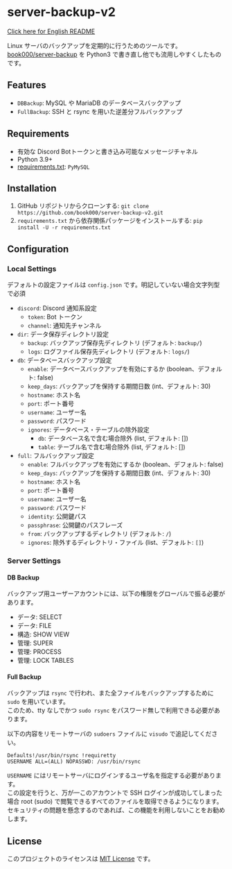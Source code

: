 # server-backup-v2

[Click here for English README](README.md)

Linux サーバのバックアップを定期的に行うためのツールです。[book000/server-backup](https://github.com/book000/server-backup) を Python3 で書き直し他でも流用しやすくしたものです。

## Features

- `DBBackup`: MySQL や MariaDB のデータベースバックアップ
- `FullBackup`: SSH と rsync を用いた逆差分フルバックアップ

## Requirements

- 有効な Discord Botトークンと書き込み可能なメッセージチャネル
- Python 3.9+
- [requirements.txt](requirements.txt): `PyMySQL`

## Installation

1. GitHub リポジトリからクローンする: `git clone https://github.com/book000/server-backup-v2.git`
2. `requirements.txt` から依存関係パッケージをインストールする: `pip install -U -r requirements.txt`

## Configuration

### Local Settings

デフォルトの設定ファイルは `config.json` です。明記していない場合文字列型で必須

- `discord`: Discord 通知系設定
  - `token`: Bot トークン
  - `channel`: 通知先チャンネル
- `dir`: データ保存ディレクトリ設定
  - `backup`: バックアップ保存先ディレクトリ (デフォルト: `backup/`)
  - `logs`: ログファイル保存先ディレクトリ (デフォルト: `logs/`)
- `db`: データベースバックアップ設定
  - `enable`: データベースバックアップを有効にするか (boolean、デフォルト: false)
  - `keep_days`: バックアップを保持する期間日数 (int、デフォルト: 30)
  - `hostname`: ホスト名
  - `port`: ポート番号
  - `username`: ユーザー名
  - `password`: パスワード
  - `ignores`: データベース・テーブルの除外設定
    - `db`: データベース名で含む場合除外 (list, デフォルト: [])
    - `table`: テーブル名で含む場合除外 (list, デフォルト: [])
- `full`: フルバックアップ設定
  - `enable`: フルバックアップを有効にするか (boolean、デフォルト: false)
  - `keep_days`: バックアップを保持する期間日数 (int、デフォルト: 30)
  - `hostname`: ホスト名
  - `port`: ポート番号
  - `username`: ユーザー名
  - `password`: パスワード
  - `identity`: 公開鍵パス
  - `passphrase`: 公開鍵のパスフレーズ
  - `from`: バックアップするディレクトリ (デフォルト: `/`)
  - `ignores`: 除外するディレクトリ・ファイル (list、デフォルト: `[]`)

### Server Settings

#### DB Backup

バックアップ用ユーザーアカウントには、以下の権限をグローバルで振る必要があります。

- データ: SELECT
- データ: FILE
- 構造: SHOW VIEW
- 管理: SUPER
- 管理: PROCESS
- 管理: LOCK TABLES

#### Full Backup

バックアップは `rsync` で行われ、また全ファイルをバックアップするために `sudo` を用いています。  
このため、tty なしでかつ `sudo rsync` をパスワード無しで利用できる必要があります。

以下の内容をリモートサーバの `sudoers` ファイルに `visudo` で追記してください。

```
Defaults!/usr/bin/rsync !requiretty
USERNAME ALL=(ALL) NOPASSWD: /usr/bin/rsync
```

`USERNAME` にはリモートサーバにログインするユーザ名を指定する必要があります。  
この設定を行うと、万が一このアカウントで SSH ログインが成功してしまった場合 root (sudo) で閲覧できるすべてのファイルを取得できるようになります。セキュリティの問題を懸念するのであれば、この機能を利用しないことをお勧めします。

## License

このプロジェクトのライセンスは [MIT License](LICENSE) です。
